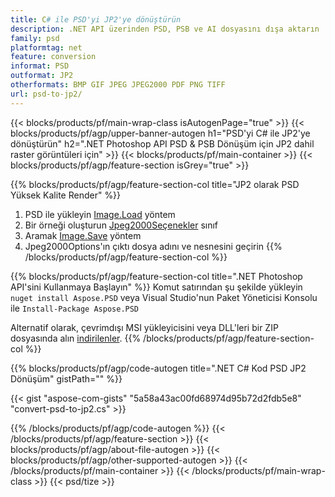 ```yaml
---
title: C# ile PSD'yi JP2'ye dönüştürün
description: .NET API üzerinden PSD, PSB ve AI dosyasını dışa aktarın
family: psd
platformtag: net
feature: conversion
informat: PSD
outformat: JP2
otherformats: BMP GIF JPEG JPEG2000 PDF PNG TIFF
url: psd-to-jp2/
---
```


{{< blocks/products/pf/main-wrap-class isAutogenPage="true" >}}
{{< blocks/products/pf/agp/upper-banner-autogen h1="PSD'yi C# ile JP2'ye dönüştürün" h2=".NET Photoshop API PSD & PSB Dönüşüm için JP2 dahil raster görüntüleri için" >}}
{{< blocks/products/pf/main-container >}}
{{< blocks/products/pf/agp/feature-section isGrey="true" >}}

{{% blocks/products/pf/agp/feature-section-col title="JP2 olarak PSD Yüksek Kalite Render" %}}
1. PSD ile yükleyin [Image.Load](https://apireference.aspose.com/psd/net/aspose.psd/image/methods/load/index) yöntem
1. Bir örneği oluşturun [Jpeg2000Seçenekler](https://apireference.aspose.com/psd/net/aspose.psd.imageoptions/jpeg2000options) sınıf
1. Aramak [Image.Save](https://apireference.aspose.com/psd/net/aspose.psd/image/methods/save/index) yöntem
1. Jpeg2000Options'ın çıktı dosya adını ve nesnesini geçirin
{{% /blocks/products/pf/agp/feature-section-col %}}

{{% blocks/products/pf/agp/feature-section-col title=".NET Photoshop API'sini Kullanmaya Başlayın" %}}
Komut satırından şu şekilde yükleyin ```nuget install Aspose.PSD``` veya Visual Studio'nun Paket Yöneticisi Konsolu ile ```Install-Package Aspose.PSD```

Alternatif olarak, çevrimdışı MSI yükleyicisini veya DLL'leri bir ZIP dosyasında alın [i̇ndirilenler](https://releases.aspose.com/psd/net).
{{% /blocks/products/pf/agp/feature-section-col %}}

{{% blocks/products/pf/agp/code-autogen title=".NET C# Kod PSD JP2 Dönüşüm" gistPath="" %}}

{{< gist "aspose-com-gists" "5a58a43ac00fd68974d95b72d2fdb5e8" "convert-psd-to-jp2.cs" >}}

{{% /blocks/products/pf/agp/code-autogen %}}
{{< /blocks/products/pf/agp/feature-section >}}
{{< blocks/products/pf/agp/about-file-autogen >}}
{{< blocks/products/pf/agp/other-supported-autogen >}}
{{< /blocks/products/pf/main-container >}}
{{< /blocks/products/pf/main-wrap-class >}}
{{< psd/tize >}}
